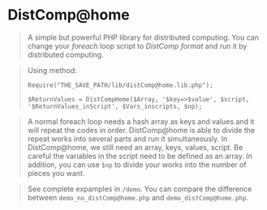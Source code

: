 DistComp@home
==============

>A simple but powerful PHP library for distributed computing.  You can change your *foreach* loop script to *DistComp format* and run it by distributed computing.

>Using method:
>
>`Require("THE_SAVE_PATH/lib/distComp@home.lib.php");`
>
>`$ReturnValues = DistCompHome($Array, '$key=>$value', $script, '$ReturnValues_inScript', $Vars_inscripts, $np);`

>A normal foreach loop needs a hash array as keys and values and it will repeat the codes in order.  DistComp@home is able to divide the repeat works into several parts and run it simultaneously. In DistComp@home, we still need an array, keys, values, script. Be careful the variables in the script need to be defined as an array.  In addition, you can use `$np` to divide your works into the number of pieces you want.

>See complete expamples in `/demo`. You can compare the difference between `demo_no_distComp@home.php` and `demo_distComp@home.php`.

